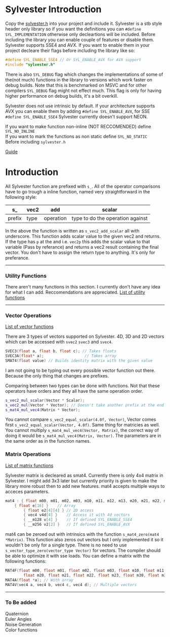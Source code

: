Sylvester Introduction
====

Copy the [sylvester.h](https://github.com/xcatalyst/Sylvester/blob/master/sylvester.h) into your project and include it.
Sylvester is a stb style header only library so if you want the definitions you can ```#define SYL_IMPLEMENTATION``` otherwise
only decleartions will be included. Before including the library  you
can enable couple of features or disable them. Sylvester supports SSE4 and AVX. If you want to enable them in your
project decleare their flags before including the library like so:
```cpp
#define SYL_ENABLE_SSE4 // Or SYL_ENABLE_AVX for AVX support
#include "sylvester.h"
```
There is also ```SYL_DEBUG``` flag which changes the implementations of some of the(not much)
functions in the library to versions which work faster on debug builds. Note that
this is benchmarked on MSVC and for other compilers ```SYL_DEBUG``` flag might not effect much.
This flag is only for having higher performance on debug builds, it's a bit overkill.

Sylvester does not use intrinsic by default. If your architecture supports AVX you
can enable them by adding ```#define SYL_ENABLE_AVX```, for SSE ```#define SYL_ENABLE_SSE4```
Sylvester currently doesn't support NEON.

If you want to make function non-inline (NOT RECCOMENDED) define ```SYL_NO_INLINE``` \
If you want to mark the functions as non static define ```SYL_NO_STATIC``` \
Before including ```sylvester.h```

[Guide](#c-introduction)

# Introduction
All Sylvester function are prefixed with ```s_```. All of the operator comparisons have
to go trough a inline function, named very straightforward in the following style:

|   s_   | vec2 |    add    |                scalar            |
|--------|------|-----------|----------------------------------|
| prefix | type | operation | type to do the operation against |

In the above the function is written as ```s_vec2_add_scalar``` all with underscore. This function
adds scalar value to the given vec2 and returns. If the type has ```p``` at the and i.e. ```vec2p```
this adds the scalar value to that variable (Pass by referance) and returns a vec2 result containing
the final vector. You don't have to assign the return type to anything. It's only for preferance.

----

### Utility Functions

There aren't many functions in this section. I currently don't have
any idea for what I can add. Reccomendations are appreciated.
[List of utility functions](https://github.com/xcatalyst/Sylvester/blob/master/docs/utility.md)

----

### Vector Operations

[List of vector functions](https://github.com/xcatalyst/Sylvester/blob/master/docs/vector.md)

There are 3 types of vectors supported on Sylvester. 4D, 3D and 2D vectors which can be
accessed with ```svec2``` ```svec3``` and ```svec4```.

```cpp
SVEC3(float a, float b, float c); // Takes floats
SVEC3A(float* a);                  // Takes array
SMAT4(float value) // Builds identity matrix with the given value
```
I am not going to be typing out every possible vector function out there. Because the only thing that
changes are prefixes.

Comparing between two types can be done with functions. Not that these operators have orders and
they all have the same operation order.
```cpp
s_vec2_mul_scalar(Vector * Scalar);
s_vec2_mul(Vector * Vector); // Doesn't take another prefix at the end if both types are the same as the first one
s_mat4_mul_vec4(Matrix * Vector);
```

You cannot compare ```s_vec2_equal_scalar(4.0f, Vector)```, Vector comes first ```s_vec2_equal_scalar(Vector, 4.0f)```. Same thing for
matricies as well. You cannot multiply ```s_mat4_mul_vec4(Vector, Matrix)```, the correct way of doing it
would be ```s_mat4_mul_vec4(Matrix, Vector)```. The parameters are in the same order as in the function names.

### Matrix Operations

[List of matrix functions](https://github.com/xcatalyst/Sylvester/blob/master/docs/matrix.md)

Sylvester matrix is decleared as smat4. Currently there is only 4x4 matrix in Sylvester. I might
add 3x3 later but currently priority is given to make the library more robust then to add
new features. mat4 accepts multiple ways to acceces parameters.
```cpp
mat4 : { float m00, m01, m02, m03, m10, m11, m12, m13, m20, m21, m22, m23, m30, m31, m32, m33 } // Individual
	{ float e[16] }    // Array
        { float e2[4][4] } // 2D access
        { vec4 v4d[4] }    // Access it with 4d vectors
        { __m128 v[4] }    // If defined SYL_ENABLE_SSE4
        { __m256 v2[2] }   // If defined SYL_ENABLE_AVX
```

mat4 can be zeroed out with intrinsics with the function ```s_mat4_zero(mat4 *Matrix)```. This function also zeros out vectors but I only implemented
it so it wouldn't be only for a single type. There is no need to use ```s_vector_type_zero(vector_type Vector)``` for vectors. The compiler should be able to optimize it with sse loads. You can define a matrix with the following functions:
```cpp
MAT4F(float m00, float m01, float m02, float m03, float m10, float m11, float m12, float m13,
		float m20, float m21, float m22, float m23, float m30, float m31, float m32, float m33); // With values
MAT4A(float *a); // With array
MAT4V(vec4 a, vec4 b, vec4 c, vec4 d); // Multiple vectors
```

----

 ### To Be added
 Quaternion\
 Euler Angles\
 Noise Generation\
 Color functions
